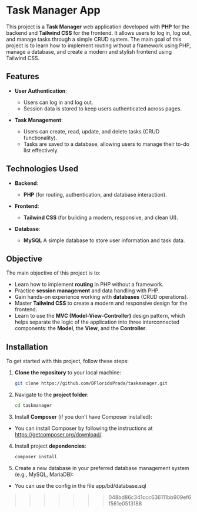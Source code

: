 # Task Manager App

This project is a **Task Manager** web application developed with **PHP** for the backend and **Tailwind CSS** for the frontend. It allows users to log in, log out, and manage tasks through a simple CRUD system. The main goal of this project is to learn how to implement routing without a framework using PHP, manage a database, and create a modern and stylish frontend using Tailwind CSS.

## Features

- **User Authentication**: 
  - Users can log in and log out.
  - Session data is stored to keep users authenticated across pages.

- **Task Management**:
  - Users can create, read, update, and delete tasks (CRUD functionality).
  - Tasks are saved to a database, allowing users to manage their to-do list effectively.

## Technologies Used

- **Backend**: 
  - **PHP** (for routing, authentication, and database interaction).
  
- **Frontend**: 
  - **Tailwind CSS** (for building a modern, responsive, and clean UI).

- **Database**:
  - **MySQL** A simple database to store user information and task data.

## Objective

The main objective of this project is to:

- Learn how to implement **routing** in PHP without a framework.
- Practice **session management** and data handling with PHP.
- Gain hands-on experience working with **databases** (CRUD operations).
- Master **Tailwind CSS** to create a modern and responsive design for the frontend.
- Learn to use the **MVC (Model-View-Controller)** design pattern, which helps separate the logic of the application into three interconnected components: the **Model**, the **View**, and the **Controller**.

## Installation

To get started with this project, follow these steps:

1. **Clone the repository** to your local machine:

   ```bash
   git clone https://github.com/DFloridoPrada/taskmanager.git

2. Navigate to the **project folder**:

   ```bash
   cd taskmanager

3. Install **Composer** (if you don’t have Composer installed):

- You can install Composer by following the instructions at https://getcomposer.org/download/.

4. Install project **dependencies**:

   ```bash
   composer install

5. Create a new database in your preferred database management system (e.g., MySQL, MariaDB):

- You can use the config in the file app/bd/database.sql

>>>>>>> 048bd86c341ccc636111bb909ef6f561e0513188
